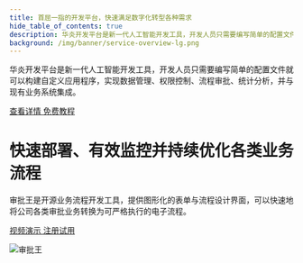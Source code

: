 ```yaml
---
title: 首屈一指的开发平台，快速满足数字化转型各种需求
hide_table_of_contents: true
description: 华炎开发平台是新一代人工智能开发工具，开发人员只需要编写简单的配置文件就可以构建自定义应用程序，实现数据管理、权限控制、流程审批、统计分析，并与现有业务系统集成。
background: /img/banner/service-overview-lg.png
---
```


华炎开发平台是新一代人工智能开发工具，开发人员只需要编写简单的配置文件就可以构建自定义应用程序，实现数据管理、权限控制、流程审批、统计分析，并与现有业务系统集成。

<a class="slds-button slds-button_brand slds-m-right_medium slds-var-p-vertical_xx-small" href="/platform/home" >
查看详情
</a>

<a class="slds-button slds-button_brand slds-m-right_medium slds-var-p-vertical_xx-small" href="/developer/home" >
免费教程
</a>

# 快速部署、有效监控并持续优化各类业务流程

审批王是开源业务流程开发工具，提供图形化的表单与流程设计界面，可以快速地将公司各类审批业务转换为可严格执行的电子流程。

<a class="slds-button slds-button_brand slds-m-right_medium slds-var-p-vertical_xx-small" href="http://oss.steedos.com/videos/case/%E5%A6%82%E4%BD%95%E9%85%8D%E7%BD%AE%E8%AF%B7%E5%81%87%E6%B5%81%E7%A8%8B.mp4" target="_blank">
视频演示
</a>

<a class="slds-button slds-button_brand slds-m-right_medium slds-var-p-vertical_xx-small" href="http://cn.steedos.com" target="_blank">
注册试用
</a>

![审批王](/assets/products/workflow.png)
